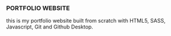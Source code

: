 ### PORTFOLIO WEBSITE

this is my portfolio website built from scratch with HTML5, SASS, Javascript, Git and Github Desktop.
